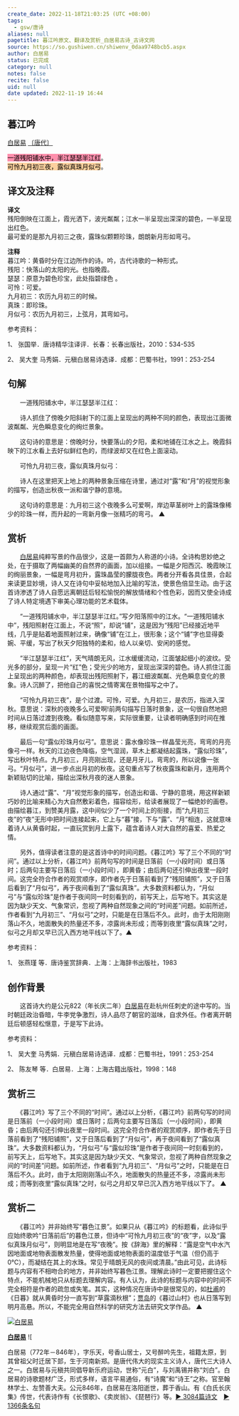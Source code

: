 ```yaml
---
create_date: 2022-11-18T21:03:25 (UTC +08:00)
tags:
  - gsw/唐诗
aliases: null
pagetitle: 暮江吟原文、翻译及赏析_白居易古诗_古诗文网
source: https://so.gushiwen.cn/shiwenv_0daa9748bcb5.aspx
author: 白居易
status: 已完成
category: null
notes: false
recite: false
uid: null
date updated: 2022-11-19 16:44
---
```


## 暮江吟

[白居易](https://so.gushiwen.cn/authorv_85097dd0c645.aspx) [〔唐代〕](https://so.gushiwen.cn/shiwens/default.aspx?cstr=%e5%94%90%e4%bb%a3)

<mark style="background: #FF5582A6;">一道残阳铺水中，半江瑟瑟半江红</mark>。\
<mark style="background: #FFB86CA6;">可怜九月初三夜，露似真珠月似弓</mark>。

## 译文及注释

**译文**\
残阳倒映在江面上，霞光洒下，波光粼粼；江水一半呈现出深深的碧色，一半呈现出红色。\
最可爱的是那九月初三之夜，露珠似颗颗珍珠，朗朗新月形如弯弓。

**注释**\
暮江吟：黄昏时分在江边所作的诗。吟，古代诗歌的一种形式。\
残阳：快落山的太阳的光。也指晚霞。\
瑟瑟：原意为碧色珍宝，此处指碧绿色 。\
可怜：可爱。\
九月初三：农历九月初三的时候。\
真珠：即珍珠。\
月似弓：农历九月初三，上弦月，其弯如弓。

参考资料：

1、 张国举．唐诗精华注译评．长春：长春出版社，2010：534-535

2、 吴大奎 马秀娟．元稹白居易诗选译．成都：巴蜀书社，1991：253-254

## 句解

　　一道残阳铺水中，半江瑟瑟半江红：

　　诗人抓住了傍晚夕阳斜射下的江面上呈现出的两种不同的颜色，表现出江面微波粼粼、光色瞬息变化的绚烂景象。

　　这句诗的意思是：傍晚时分，快要落山的夕阳，柔和地铺在江水之上。晚霞斜映下的江水看上去好似鲜红色的，而绿波却又在红色上面滚动。

　　可怜九月初三夜，露似真珠月似弓：

　　诗人在这里把天上地上的两种景象压缩在诗里，通过对“露”和“月”的视觉形象的描写，创造出秋夜一派和谐宁静的意境。

　　这句诗的意思是：九月初三这个夜晚多么可爱啊，岸边草茎树叶上的露珠像稀少的珍珠一样，而升起的一弯新月像一张精巧的弯弓。 ▲

## 赏析

　　[白居易](https://so.gushiwen.cn/authorv_85097dd0c645.aspx)纯粹写景的作品很少，这是一首颇为人称道的小诗。全诗构思妙绝之处，在于摄取了两幅幽美的自然界的画面，加以组接。一幅是夕阳西沉、晚霞映江的绚丽景象，一幅是弯月初升，露珠晶莹的朦胧夜色。两者分开看各具佳景，合起来读更显妙境，诗人又在诗句中妥帖地加入比喻的写法，使景色倍显生动。由于这首诗渗透了诗人自愿远离朝廷后轻松愉悦的解放情绪和个性色彩，因而又使全诗成了诗人特定境遇下审美心理功能的艺术载体。

　　“一道残阳铺水中，半江瑟瑟半江红。”写夕阳落照中的江水。“一道残阳铺水中”，残阳照射在江面上，不说“照”，却说“铺”，这是因为“残阳”已经接近地平线，几乎是贴着地面照射过来，确像“铺”在江上，很形象；这个“铺”字也显得委婉、平缓，写出了秋天夕阳独特的柔和，给人以亲切、安闲的感觉。

　　“半江瑟瑟半江红”，天气晴朗无风，江水缓缓流动，江面皱起细小的波纹。受光多的部分，呈现一片“红”色；受光少的地方，呈现出深深的碧色。诗人抓住江面上呈现出的两种颜色，却表现出残阳照射下，暮江细波粼粼、光色瞬息变化的景象。诗人沉醉了，把他自己的喜悦之情寄寓在景物描写之中了。

　　“可怜九月初三夜”，是个过渡。可怜，可爱。九月初三，是农历，指进入深秋。意思说：深秋的夜晚多么可爱啊!前两句描写日落时景象，这一句很自然地把时间从日落过渡到夜晚。看似随意写来，实际很重要，让读者明确感到时间在推移，继续观赏后面的画面。

　　最后一句“露似珍珠月似弓”。意思说：露水像珍珠一样晶莹光亮，弯弯的月亮像弓一样。秋天的江边夜色降临，空气湿润，草木上都凝结起露珠，“露似珍珠”，写出秋叶特点。九月初三，月亮刚出现，还是月牙儿，弯弯的，所以说像一张弓。“月似弓”，进一步点出月初的秋夜。这句重点写了秋夜露珠和新月，连用两个新颖贴切的比喻，描绘出深秋月夜的迷人景象。

　　诗人通过“露”、“月”视觉形象的描写，创造出和谐、宁静的意境，用这样新颖巧妙的比喻来精心为大自然敷彩着色，描容绘形，给读者展现了一幅绝妙的画卷。由描绘暮江，到赞美月露，这中间似少了一个时间上的衔接，而“九月初三夜”的“夜”无形中把时间连接起来，它上与“暮”接，下与“露”、“月”相连，这就意味着诗人从黄昏时起，一直玩赏到月上露下，蕴含着诗人对大自然的喜爱、热爱之情。

　　另外，值得读者注意的是这首诗中的时间问题。《暮江吟》写了三个不同的“时间”。通过以上分析，《暮江吟》前两句写的时间是日落前（一小段时间）或日落时；后两句主要写日落后（一小段时间），即黄昏；由后两句还引伸出夜里一段时间。这完全符合作者的观赏顺序，即作者先于日落前看到了“残阳铺照”，又于日落后看到了“月似弓”，再于夜间看到了“露似真珠”。大多数资料都认为，“月似弓”与“露似珍珠”是作者于夜间同一时刻看到的，前写天上，后写地下。其实这是因为缺少天文、气象常识，忽视了两种自然现象之间的“时间差”问题。如前所述，作者看到“九月初三”、“月似弓”之时，只能是在日落后不久。此时，由于太阳刚刚落山不久，地面散失的热量还不多，凉露尚未形成；而等到夜里“露似真珠”之时，似弓之月却又早已沉入西方地平线以下了。▲

参考资料：

1、 张燕瑾 等．唐诗鉴赏辞典．上海：上海辞书出版社，1983

## 创作背景

　　这首诗大约是公元822（年长庆二年）[白居易](https://so.gushiwen.cn/authorv_85097dd0c645.aspx)在赴杭州任刺史的途中写的。当时朝廷政治昏暗，牛李党争激烈，诗人品尽了朝官的滋味，自求外任。作者离开朝廷后顿感轻松惬意，于是写下此诗。

参考资料：

1、 吴大奎 马秀娟．元稹白居易诗选译．成都：巴蜀书社，1991：253-254

2、 陈友琴 等．白居易．上海：上海古籍出版社，1998：148

## 赏析三

　　《暮江吟》写了三个不同的“时间”。通过以上分析，《暮江吟》前两句写的时间是日落前（一小段时间）或日落时；后两句主要写日落后（一小段时间），即黄昏；由后两句还引伸出夜里一段时间。这完全符合作者的观赏顺序，即作者先于日落前看到了“残阳铺照”，又于日落后看到了“月似弓”，再于夜间看到了“露似真珠”。大多数资料都认为，“月似弓”与“露似珍珠”是作者于夜间同一时刻看到的，前写天上，后写地下。其实这是因为缺少天文、气象常识，忽视了两种自然现象之间的“时间差”问题。如前所述，作者看到“九月初三”、“月似弓”之时，只能是在日落后不久。此时，由于太阳刚刚落山不久，地面散失的热量还不多，凉露尚未形成；而等到夜里“露似真珠”之时，似弓之月却又早已沉入西方地平线以下了。 ▲

## 赏析二

　　《暮江吟》并非始终写“暮色江景”。如果只从《暮江吟》的标题看，此诗似乎应始终歌吟“日落前后”的暮色江景，但诗中“可怜九月初三夜”的“夜”字，以及“露似真珠月似弓”，则明显地是在写“夜晚”。按《辞海》里的解释：“露是空气中水汽因地面或地物表面散发热量，使得地面或地物表面的温度低于气温（但仍高于0℃），而凝结在其上的水珠。常见于晴朗无风的夜间或清晨。”由此可见，此诗标题与内容有不相吻合的地方，并非始终写暮色江景。理解此诗时一定要把握住这个特点，不能机械地只从标题去理解内容。有人认为，此诗的标题与内容中的时间不完全相符是作者的疏忽或失笔。其实，这种情况在唐诗中是很常见的，如[杜甫](https://so.gushiwen.cn/authorv_515ea88d1858.aspx)的《日暮》就从黄昏时分一直写到“草露滴秋根”；[贾岛](https://so.gushiwen.cn/authorv_568070f3fde8.aspx)的《暮过山村》也从日落写到明月高悬。所以，不能完全用自然科学的研究方法去研究文学作品。 ▲

[![白居易](https://song.gushiwen.cn/authorImg/baijuyi.jpg)](https://so.gushiwen.cn/authorv_85097dd0c645.aspx)

[**白居易**](https://so.gushiwen.cn/authorv_85097dd0c645.aspx) ![

白居易（772年－846年），字乐天，号香山居士，又号醉吟先生，祖籍太原，到其曾祖父时迁居下邽，生于河南新郑。是唐代伟大的现实主义诗人，唐代三大诗人之一。白居易与元稹共同倡导新乐府运动，世称“元白”，与刘禹锡并称“刘白”。白居易的诗歌题材广泛，形式多样，语言平易通俗，有“诗魔”和“诗王”之称。官至翰林学士、左赞善大夫。公元846年，白居易在洛阳逝世，葬于香山。有《白氏长庆集》传世，代表诗作有《长恨歌》、《卖炭翁》、《琵琶行》等。[► 3084篇诗文](https://so.gushiwen.cn/shiwens/default.aspx?astr=%e7%99%bd%e5%b1%85%e6%98%93)　[► 1366条名句](https://so.gushiwen.cn/mingjus/default.aspx?astr=%e7%99%bd%e5%b1%85%e6%98%93)
